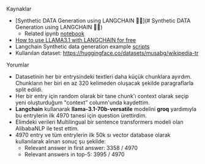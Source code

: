 Kaynaklar
- [Synthetic DATA Generation using LANGCHAIN 🦜️🔗](# Synthetic DATA Generation using LANGCHAIN 🦜️🔗)
	- Related ipynb [notebook](https://github.com/sudarshan-koirala/youtube-stuffs/blob/main/langchain/synthetic_data_generation.ipynb)
- [How to use LLAMA3.1 with LANGCHAIN for free](https://www.youtube.com/watch?v=jP2llR7ZtwM)
- Langchain Synthetic data generation example [scripts](https://python.langchain.com/v0.1/docs/use_cases/data_generation/)
- Kullanılan dataset: https://huggingface.co/datasets/musabg/wikipedia-tr


Yorumlar
- Datasetinin her bir entrysindeki textleri daha küçük chunklara ayırdım. Chunkların her biri en az 320 kelimeden oluşacak şekilde paragraflarla split edildi.
- Her bir entry için random olarak bir tane chunk'ı context olarak seçip yeni oluşturduğum "context" column'unda kaydettim.
- **Langchain** kullanarak **llama-3.1-70b-versatile** modelini **groq** yardımıyla bu entrylerin ilk 4970 tanesi için question ürettirdim. 
- Elimdeki verileri Multilingual bir sentence transformers modeli olan AlibabaNLP ile test ettim.
- 4970 entry ve tüm entrylerin ilk 50k sı vector database olarak kullanılarak alınan sonuç şu şekilde:
	- Relevant answer in first answer:  3358 / 4970
	- Relevant answers in top-5:  3995 / 4970